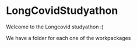 # LongCovidStudyathon

Welcome to the Longcovid studyathon :)

We have a folder for each one of the workpackages
